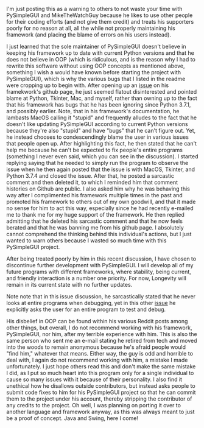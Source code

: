 I'm just posting this as a warning to others to not waste your time with PySimpleGUI and MikeTheWatchGuy because he likes to use other people for their coding efforts (and not give them credit) and treats his supporters poorly for no reason at all, all the while not properly maintaining his framework (and placing the blame of errors on his users instead).

I just learned that the sole maintainer of PySimpleGUI doesn't believe in keeping his framework up to date with current Python versions and that he does not believe in OOP (which is ridiculous, and is the reason why I had to rewrite this software without using OOP concepts as mentioned above, something I wish a would have known before starting the project with PySimpleGUI), which is why the various bugs that I listed in the readme were cropping up to begin with. After opening up an [issue](https://github.com/PySimpleGUI/PySimpleGUI/issues/2096) on his framekwork's github page, he just seemed flatout disinterested and pointed blame at Python, Tkinter, Mac, and myself, rather than owning up to the fact that his framework has bugs that he has been ignoring since Python 3.7.1, and possibly earlier. Note, that in his framework's documentation, he lambasts MacOS calling it "stupid" and frequently alludes to the fact that he doesn't like updating PySimpleGUI according to current Python versions because they're also "stupid" and have "bugs" that he can't figure out. Yet, he instead chooses to condescendingly blame the user in various issues that people open up. After highlighting this fact, he then stated that he can't help me because he can't be expected to fix people's entire programs (something I never even said, which you can see in the discussion). I started replying saying that he needed to simply run the program to observe the issue when he then again posted that the issue is with MacOS, Tkinter, and Python 3.7.4 and closed the issue. After that, he posted a sarcastic comment and then deleted it, to which I reminded him that comment histories on Github are public. I also asked him why he was behaving this way after I complimented his framework multiple times in the past and promoted his framework to others out of my own goodwill, and that it made no sense for him to act this way, especially since he had recently e-mailed me to thank me for my huge support of the framework. He then replied admitting that he deleted his sarcastic comment and that he now feels berated and that he was banning me from his github page. I absolutely cannot comprehend the thinking behind this individual's actions, but I just wanted to warn others because I wasted so much time with this PySimpleGUI project.

After being treated poorly by him in this recent discussion, I have chosen to discontinue further development with PySimpleGUI. I will develop all of my future programs with different frameworks, where stability, being current, and friendly interaction is a number one priority. For now, Longevity will remain in its current state with no further updates.

Note note that in this issue discussion, he sarcastically stated that he never looks at entire programs when debugging, yet in this other [issue](https://github.com/PySimpleGUI/PySimpleGUI/issues/2095) he explicitly asks the user for an entire program to test and debug.

His disbelief in OOP can be found within his various Reddit posts among other things, but overall, I do not recommend working with his framework, PySimpleGUI, nor him, after my terrible experience with him. This is also the same person who sent me an e-mail stating he retired from tech and moved into the woods to remain anonymous because he's afraid people would "find him," whatever that means. Either way, the guy is odd and horrible to deal with, I again do not recommend working with him, a mistake I made unfortunately. I just hope others read this and don't make the same mistake I did, as I put so much heart into this program only for a single individual to cause so many issues with it because of their personality. I also find it unethical how he disallows outside contributors, but instead asks people to submit code fixes to him for his PySimpleGUI project so that he can commit them to the project under his account, thereby stripping the contributor of any credits to the project. Oh well, I was planning on porting it over to another language and framework anyway, as this was always meant to just be a proof of concept. Java and Swing, here I come!
